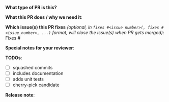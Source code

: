  <!-- If this is your first PR, welcome! Please make sure you read the [contributing guidelines](https://github.com/kubernetes-sigs/cluster-api-provider-azure/blob/main/CONTRIBUTING.md). -->

 <!-- Please label this pull request according to what type of issue you are addressing (see ../CONTRIBUTING.md) -->
**What type of PR is this?**

<!--
Add one of the following kinds:
/kind feature
/kind bug
/kind api-change
/kind cleanup
/kind deprecation
/kind design
/kind documentation
/kind failing-test
/kind flake
-->

**What this PR does / why we need it**:

**Which issue(s) this PR fixes** *(optional, in `fixes #<issue number>(, fixes #<issue_number>, ...)` format, will close the issue(s) when PR gets merged)*:
Fixes #

**Special notes for your reviewer**:
<!-- Refer to https://github.com/kubernetes-sigs/cluster-api-provider-azure/blob/main/docs/book/src/developers/releasing.md#release-support for more information about which changes are eligible for backport -->


**TODOs**:
<!-- Put an "X" character inside the brackets of each completed task. Some may be optional depending on the PR. -->

- [ ] squashed commits
- [ ] includes documentation
- [ ] adds unit tests
- [ ] cherry-pick candidate

**Release note**:
<!--  Write your release note:
1. Enter your extended release note in the below block. If the PR requires additional action from users switching to the new release, include the string "action required".
2. If no release note is required, just write "NONE".
-->
```release-note

```
